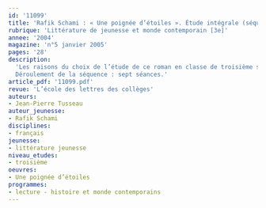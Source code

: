 ```yaml
---
id: '11099'
title: 'Rafik Schami : « Une poignée d’étoiles ». Étude intégrale (séquence)'
rubrique: 'Littérature de jeunesse et monde contemporain [3e]'
annee: '2004'
magazine: 'n°5 janvier 2005'
pages: '28'
description: 
  'Les raisons du choix de l’étude de ce roman en classe de troisième sont multiples : elles tiennent à ses qualités littéraires, à sa correspondance avec le programme et à son implication dans l’actualité. Cet ouvrage est un journal intime. On peut donc l’inscrire dans une séquence sur les écrits à la première personne. C’est également un roman de formation. Malgré l’opposition de son père, un jeune garçon va réaliser son rêve. Grâce à son travail, à sa ténacité et à ses rencontres, il va  devenir un vrai journaliste. On suit également son éveil sentimental et l’évolution de ses relations avec son amie Nadia. Les rapports entre les enfants et les adultes sont empreints de beaucoup de tendresse et d’une rare qualité. C’est un second axe d’étude qu’on peut choisir de privilégier. Les autorités syriennes ont ressenti qu’il s’agissait d’un roman engagé. Le jeune narrateur décrit l’instabilité politique de la Syrie dans les années 1950, la corruption généralisée, puis l’instauration de la dictature avec le contrôle de l’information, la censure, les arrestations arbitraires, la torture. Ce livre contient un appel à la résistance. On peut donc aussi en inscrire la lecture ou l’étude dans le prolongement de la poésie engagée. C’est enfin un roman qui peut changer notre regard sur l’actualité. Un simple coup d’œil sur une carte permet de constater que la Syrie a des frontières communes avec l’Irak, la Jordanie, le Liban, Israël, la Turquie, autant de pays qui font, souvent contre leur gré, la une des journaux. Le livre provoque chez les élèves un regain d’intérêt pour l’actualité et la culture de cette région du Proche-Orient.
  Déroulement de la séquence : sept séances.'
article_pdf: '11099.pdf'
revue: 'L’école des lettres des collèges'
auteurs:
- Jean-Pierre Tusseau
auteur_jeunesse:
- Rafik Schami
disciplines:
- français
jeunesse:
- littérature jeunesse
niveau_etudes:
- troisième
oeuvres:
- Une poignée d’étoiles
programmes:
- lecture - histoire et monde contemporains
---
```


